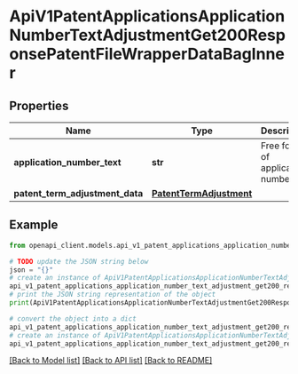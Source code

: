 # ApiV1PatentApplicationsApplicationNumberTextAdjustmentGet200ResponsePatentFileWrapperDataBagInner


## Properties

Name | Type | Description | Notes
------------ | ------------- | ------------- | -------------
**application_number_text** | **str** | Free format of application number | [optional] 
**patent_term_adjustment_data** | [**PatentTermAdjustment**](PatentTermAdjustment.md) |  | [optional] 

## Example

```python
from openapi_client.models.api_v1_patent_applications_application_number_text_adjustment_get200_response_patent_file_wrapper_data_bag_inner import ApiV1PatentApplicationsApplicationNumberTextAdjustmentGet200ResponsePatentFileWrapperDataBagInner

# TODO update the JSON string below
json = "{}"
# create an instance of ApiV1PatentApplicationsApplicationNumberTextAdjustmentGet200ResponsePatentFileWrapperDataBagInner from a JSON string
api_v1_patent_applications_application_number_text_adjustment_get200_response_patent_file_wrapper_data_bag_inner_instance = ApiV1PatentApplicationsApplicationNumberTextAdjustmentGet200ResponsePatentFileWrapperDataBagInner.from_json(json)
# print the JSON string representation of the object
print(ApiV1PatentApplicationsApplicationNumberTextAdjustmentGet200ResponsePatentFileWrapperDataBagInner.to_json())

# convert the object into a dict
api_v1_patent_applications_application_number_text_adjustment_get200_response_patent_file_wrapper_data_bag_inner_dict = api_v1_patent_applications_application_number_text_adjustment_get200_response_patent_file_wrapper_data_bag_inner_instance.to_dict()
# create an instance of ApiV1PatentApplicationsApplicationNumberTextAdjustmentGet200ResponsePatentFileWrapperDataBagInner from a dict
api_v1_patent_applications_application_number_text_adjustment_get200_response_patent_file_wrapper_data_bag_inner_from_dict = ApiV1PatentApplicationsApplicationNumberTextAdjustmentGet200ResponsePatentFileWrapperDataBagInner.from_dict(api_v1_patent_applications_application_number_text_adjustment_get200_response_patent_file_wrapper_data_bag_inner_dict)
```
[[Back to Model list]](../README.md#documentation-for-models) [[Back to API list]](../README.md#documentation-for-api-endpoints) [[Back to README]](../README.md)


